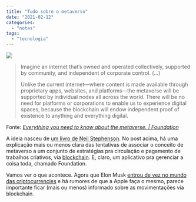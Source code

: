 ```yaml
---
title: "Tudo sobre o metaverso"
date: "2021-02-12"
categories: 
  - "notas"
tags: 
  - "tecnologia"
---
```


[![](https://images.ctfassets.net/9tp4nbs38ooy/3JSyS7cbCe6P2QGrqQVoyi/62216586bc41d8b9d8927a14865bd05c/Blog.png?fit=fill&q=90&w=1920)](https://foundation.app/blog/enter-the-metaverse)

> Imagine an internet that’s owned and operated collectively, supported by community, and independent of corporate control. (…)
> 
> Unlike the current internet—where content is made available through proprietary apps, websites, and platforms—the metaverse will be supported by individual nodes all across the world. There will be no need for platforms or corporations to enable us to experience digital spaces, because the blockchain will endow independent proof of existence to anything and everything digital.

Fonte: _[Everything you need to know about the metaverse. | Foundation](https://foundation.app/blog/enter-the-metaverse)_

A ideia nasceu de [um livro de Neil Stephenson](https://en.wikipedia.org/wiki/Snow_Crash). No post acima, há uma explicação mais ou menos clara das tentativas de associar o conceito de metaverso a um conjunto de estratégias pra circulação e pagamento de trabalhos criativos, via [blockchain](https://en.wikipedia.org/wiki/Blockchain). E, claro, um aplicativo pra gerenciar a coisa toda, chamado Foundation.

Vamos ver o que acontece. Agora que Elon Musk [entrou de vez no mundo das criptocurrencies](https://www.bbc.com/news/business-55939972) e há rumores de que a Apple faça o mesmo, parece importante ficar (mais ou menos) informado sobre as movimentações via blockchain.
